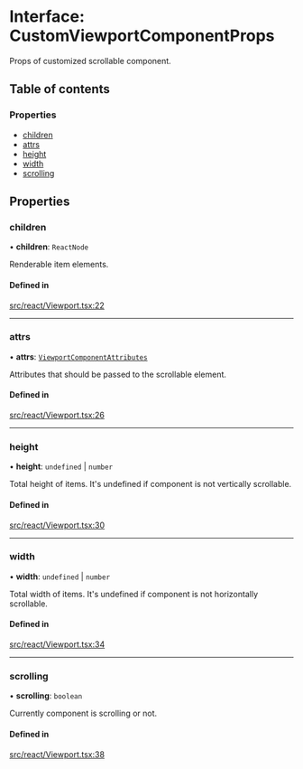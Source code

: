 # Interface: CustomViewportComponentProps

Props of customized scrollable component.

## Table of contents

### Properties

- [children](CustomViewportComponentProps.md#children)
- [attrs](CustomViewportComponentProps.md#attrs)
- [height](CustomViewportComponentProps.md#height)
- [width](CustomViewportComponentProps.md#width)
- [scrolling](CustomViewportComponentProps.md#scrolling)

## Properties

### children

• **children**: `ReactNode`

Renderable item elements.

#### Defined in

[src/react/Viewport.tsx:22](https://github.com/inokawa/virtua/blob/137ce152/src/react/Viewport.tsx#L22)

___

### attrs

• **attrs**: [`ViewportComponentAttributes`](../API.md#viewportcomponentattributes)

Attributes that should be passed to the scrollable element.

#### Defined in

[src/react/Viewport.tsx:26](https://github.com/inokawa/virtua/blob/137ce152/src/react/Viewport.tsx#L26)

___

### height

• **height**: `undefined` \| `number`

Total height of items. It's undefined if component is not vertically scrollable.

#### Defined in

[src/react/Viewport.tsx:30](https://github.com/inokawa/virtua/blob/137ce152/src/react/Viewport.tsx#L30)

___

### width

• **width**: `undefined` \| `number`

Total width of items. It's undefined if component is not horizontally scrollable.

#### Defined in

[src/react/Viewport.tsx:34](https://github.com/inokawa/virtua/blob/137ce152/src/react/Viewport.tsx#L34)

___

### scrolling

• **scrolling**: `boolean`

Currently component is scrolling or not.

#### Defined in

[src/react/Viewport.tsx:38](https://github.com/inokawa/virtua/blob/137ce152/src/react/Viewport.tsx#L38)
